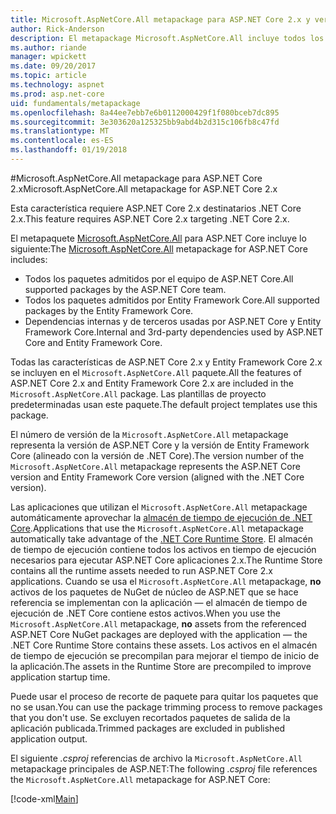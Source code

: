 ```yaml
---
title: Microsoft.AspNetCore.All metapackage para ASP.NET Core 2.x y versiones posteriores
author: Rick-Anderson
description: El metapackage Microsoft.AspNetCore.All incluye todos los paquetes de ASP.NET Core y Entity Framework Core, junto con sus dependencias.
ms.author: riande
manager: wpickett
ms.date: 09/20/2017
ms.topic: article
ms.technology: aspnet
ms.prod: asp.net-core
uid: fundamentals/metapackage
ms.openlocfilehash: 8a44ee7ebb7e6b0112000429f1f080bceb7dc895
ms.sourcegitcommit: 3e303620a125325bb9abd4b2d315c106fb8c47fd
ms.translationtype: MT
ms.contentlocale: es-ES
ms.lasthandoff: 01/19/2018
---
```

#<a name="microsoftaspnetcoreall-metapackage-for-aspnet-core-2x"></a><span data-ttu-id="4f892-103">Microsoft.AspNetCore.All metapackage para ASP.NET Core 2.x</span><span class="sxs-lookup"><span data-stu-id="4f892-103">Microsoft.AspNetCore.All metapackage for ASP.NET Core 2.x</span></span>

<span data-ttu-id="4f892-104">Esta característica requiere ASP.NET Core 2.x destinatarios .NET Core 2.x.</span><span class="sxs-lookup"><span data-stu-id="4f892-104">This feature requires ASP.NET Core 2.x targeting .NET Core 2.x.</span></span>

<span data-ttu-id="4f892-105">El metapaquete [Microsoft.AspNetCore.All](https://www.nuget.org/packages/Microsoft.AspNetCore.All) para ASP.NET Core incluye lo siguiente:</span><span class="sxs-lookup"><span data-stu-id="4f892-105">The [Microsoft.AspNetCore.All](https://www.nuget.org/packages/Microsoft.AspNetCore.All) metapackage for ASP.NET Core includes:</span></span>

* <span data-ttu-id="4f892-106">Todos los paquetes admitidos por el equipo de ASP.NET Core.</span><span class="sxs-lookup"><span data-stu-id="4f892-106">All supported packages by the ASP.NET Core team.</span></span>
* <span data-ttu-id="4f892-107">Todos los paquetes admitidos por Entity Framework Core.</span><span class="sxs-lookup"><span data-stu-id="4f892-107">All supported packages by the Entity Framework Core.</span></span> 
* <span data-ttu-id="4f892-108">Dependencias internas y de terceros usadas por ASP.NET Core y Entity Framework Core.</span><span class="sxs-lookup"><span data-stu-id="4f892-108">Internal and 3rd-party dependencies used by ASP.NET Core and Entity Framework Core.</span></span> 

<span data-ttu-id="4f892-109">Todas las características de ASP.NET Core 2.x y Entity Framework Core 2.x se incluyen en el `Microsoft.AspNetCore.All` paquete.</span><span class="sxs-lookup"><span data-stu-id="4f892-109">All the features of ASP.NET Core 2.x and Entity Framework Core 2.x are included in the `Microsoft.AspNetCore.All` package.</span></span> <span data-ttu-id="4f892-110">Las plantillas de proyecto predeterminadas usan este paquete.</span><span class="sxs-lookup"><span data-stu-id="4f892-110">The default project templates use this package.</span></span>

<span data-ttu-id="4f892-111">El número de versión de la `Microsoft.AspNetCore.All` metapackage representa la versión de ASP.NET Core y la versión de Entity Framework Core (alineado con la versión de .NET Core).</span><span class="sxs-lookup"><span data-stu-id="4f892-111">The version number of the `Microsoft.AspNetCore.All` metapackage represents the ASP.NET Core version and Entity Framework Core version (aligned with the .NET Core version).</span></span>

<span data-ttu-id="4f892-112">Las aplicaciones que utilizan el `Microsoft.AspNetCore.All` metapackage automáticamente aprovechar la [almacén de tiempo de ejecución de .NET Core](https://docs.microsoft.com/dotnet/core/deploying/runtime-store).</span><span class="sxs-lookup"><span data-stu-id="4f892-112">Applications that use the `Microsoft.AspNetCore.All` metapackage automatically take advantage of the [.NET Core Runtime Store](https://docs.microsoft.com/dotnet/core/deploying/runtime-store).</span></span> <span data-ttu-id="4f892-113">El almacén de tiempo de ejecución contiene todos los activos en tiempo de ejecución necesarios para ejecutar ASP.NET Core aplicaciones 2.x.</span><span class="sxs-lookup"><span data-stu-id="4f892-113">The Runtime Store contains all the runtime assets needed to run ASP.NET Core 2.x applications.</span></span> <span data-ttu-id="4f892-114">Cuando se usa el `Microsoft.AspNetCore.All` metapackage, **no** activos de los paquetes de NuGet de núcleo de ASP.NET que se hace referencia se implementan con la aplicación &mdash; el almacén de tiempo de ejecución de .NET Core contiene estos activos.</span><span class="sxs-lookup"><span data-stu-id="4f892-114">When you use the `Microsoft.AspNetCore.All` metapackage, **no** assets from the referenced ASP.NET Core NuGet packages are deployed with the application &mdash; the .NET Core Runtime Store contains these assets.</span></span> <span data-ttu-id="4f892-115">Los activos en el almacén de tiempo de ejecución se precompilan para mejorar el tiempo de inicio de la aplicación.</span><span class="sxs-lookup"><span data-stu-id="4f892-115">The assets in the Runtime Store are precompiled to improve application startup time.</span></span>

<span data-ttu-id="4f892-116">Puede usar el proceso de recorte de paquete para quitar los paquetes que no se usan.</span><span class="sxs-lookup"><span data-stu-id="4f892-116">You can use the package trimming process to remove packages that you don't use.</span></span> <span data-ttu-id="4f892-117">Se excluyen recortados paquetes de salida de la aplicación publicada.</span><span class="sxs-lookup"><span data-stu-id="4f892-117">Trimmed packages are excluded in published application output.</span></span>

<span data-ttu-id="4f892-118">El siguiente *.csproj* referencias de archivo la `Microsoft.AspNetCore.All` metapackage principales de ASP.NET:</span><span class="sxs-lookup"><span data-stu-id="4f892-118">The following *.csproj* file references the `Microsoft.AspNetCore.All` metapackage for ASP.NET Core:</span></span>

[!code-xml[Main](..\mvc\views\view-compilation\sample\MvcRazorCompileOnPublish2.csproj?highlight=9)]
